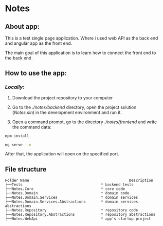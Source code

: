 # **Notes**
## About app:

This is a test single page application. 
Where i used web API as the back end and angular app as the front end.

The main goal of this application is to learn how to connect the front end to the back end.

## How to use the app:
### _Locally:_
1) Download the project repository to your computer

2) Go to the _./notes/backend_ directory, open the project solution (_Notes.sln_) in the development environment and run it.

3) Open a command prompt, go to the directory _./notes/frontend_ and write the command data:
```bash
npm install
```
```bash
ng serve --o
```

After that, the application will open on the specified port.

## File structure

```
Folder Name                                              Description
├──Tests                                    * backend tests
├──Notes.Core                               * core code
├──Notes.Domain                             * domain code
├──Notes.Domain.Services                    * domain services
├──Notes.Domain.Services.Abstractions       * domain services abstractions
├──Notes.Repository                         * repository code
├──Notes.Repository.Abstractions            * repository abstractions
├──Notes.WebApi                             * app's startup project
```
